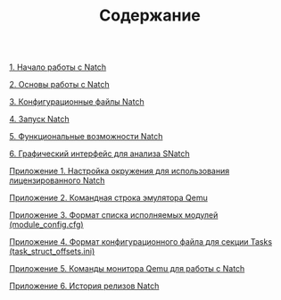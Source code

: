 <h1><center>Содержание</center></h1>
<br>
<br>


[1. Начало работы с Natch](#begin)

[2. Основы работы с Natch](#natch_base)

[3. Конфигурационные файлы Natch](#natch_config_main)

[4. Запуск Natch](#natch_run_main)

[5. Функциональные возможности Natch](#natch_functional)

[6. Графический интерфейс для анализа SNatch](#snatch)

[Приложение 1. Настройка окружения для использования лицензированного Natch](#app_1)

[Приложение 2. Командная строка эмулятора Qemu](#app_2)

[Приложение 3. Формат списка исполняемых модулей (module_config.cfg)](#module_config)

[Приложение 4. Формат конфигурационного файла для секции Tasks (task_struct_offsets.ini)](#app_4)

[Приложение 5. Команды монитора Qemu для работы с Natch](#natch_mon_commands)

[Приложение 6. История релизов Natch](#app_6)

